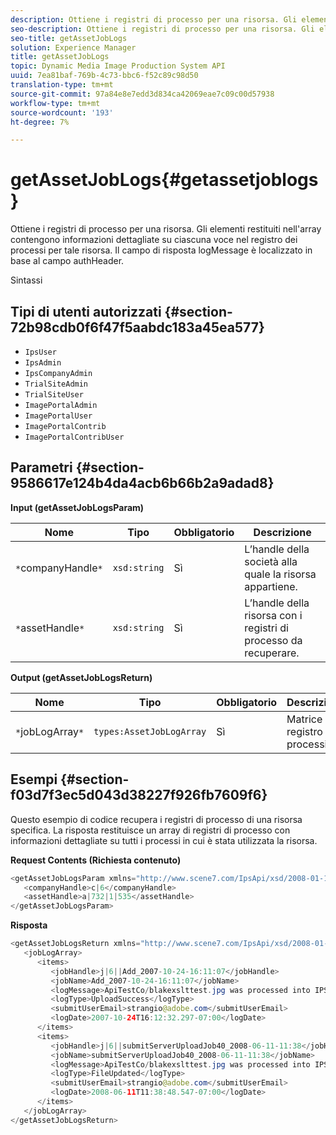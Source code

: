 ```yaml
---
description: Ottiene i registri di processo per una risorsa. Gli elementi restituiti nell'array contengono informazioni dettagliate su ciascuna voce nel registro dei processi per tale risorsa. Il campo di risposta logMessage è localizzato in base al campo authHeader.
seo-description: Ottiene i registri di processo per una risorsa. Gli elementi restituiti nell'array contengono informazioni dettagliate su ciascuna voce nel registro dei processi per tale risorsa. Il campo di risposta logMessage è localizzato in base al campo authHeader.
seo-title: getAssetJobLogs
solution: Experience Manager
title: getAssetJobLogs
topic: Dynamic Media Image Production System API
uuid: 7ea81baf-769b-4c73-bbc6-f52c89c98d50
translation-type: tm+mt
source-git-commit: 97a84e8e7edd3d834ca42069eae7c09c00d57938
workflow-type: tm+mt
source-wordcount: '193'
ht-degree: 7%

---
```



# getAssetJobLogs{#getassetjoblogs}

Ottiene i registri di processo per una risorsa. Gli elementi restituiti nell&#39;array contengono informazioni dettagliate su ciascuna voce nel registro dei processi per tale risorsa. Il campo di risposta logMessage è localizzato in base al campo authHeader.

Sintassi

## Tipi di utenti autorizzati {#section-72b98cdb0f6f47f5aabdc183a45ea577}

* `IpsUser`
* `IpsAdmin`
* `IpsCompanyAdmin`
* `TrialSiteAdmin`
* `TrialSiteUser`
* `ImagePortalAdmin`
* `ImagePortalUser`
* `ImagePortalContrib`
* `ImagePortalContribUser`

## Parametri {#section-9586617e124b4da4acb6b66b2a9adad8}

**Input (getAssetJobLogsParam)**

| Nome | Tipo | Obbligatorio | Descrizione |
|---|---|---|---|
| `*`companyHandle`*` | `xsd:string` | Sì | L’handle della società alla quale la risorsa appartiene. |
| `*`assetHandle`*` | `xsd:string` | Sì | L’handle della risorsa con i registri di processo da recuperare. |

**Output (getAssetJobLogsReturn)**

| Nome | Tipo | Obbligatorio | Descrizione |
|---|---|---|---|
| `*`jobLogArray`*` | `types:AssetJobLogArray` | Sì | Matrice registro processi. |

## Esempi {#section-f03d7f3ec5d043d38227f926fb7609f6}

Questo esempio di codice recupera i registri di processo di una risorsa specifica. La risposta restituisce un array di registri di processo con informazioni dettagliate su tutti i processi in cui è stata utilizzata la risorsa.

**Request Contents (Richiesta contenuto)**

```java
<getAssetJobLogsParam xmlns="http://www.scene7.com/IpsApi/xsd/2008-01-15">
   <companyHandle>c|6</companyHandle>
   <assetHandle>a|732|1|535</assetHandle>
</getAssetJobLogsParam>
```

**Risposta**

```java
<getAssetJobLogsReturn xmlns="http://www.scene7.com/IpsApi/xsd/2008-01-15">
   <jobLogArray>
      <items>
         <jobHandle>j|6||Add_2007-10-24-16:11:07</jobHandle>
         <jobName>Add_2007-10-24-16:11:07</jobName>
         <logMessage>ApiTestCo/blakexslttest.jpg was processed into IPS</logMessage>
         <logType>UploadSuccess</logType>
         <submitUserEmail>strangio@adobe.com</submitUserEmail>
         <logDate>2007-10-24T16:12:32.297-07:00</logDate>
      </items>
      <items>
         <jobHandle>j|6||submitServerUploadJob40_2008-06-11-11:38</jobHandle>
         <jobName>submitServerUploadJob40_2008-06-11-11:38</jobName>
         <logMessage>ApiTestCo/blakexslttest.jpg was processed into IPS.</logMessage>
         <logType>FileUpdated</logType>
         <submitUserEmail>strangio@adobe.com</submitUserEmail>
         <logDate>2008-06-11T11:38:48.547-07:00</logDate>
      </items>
   </jobLogArray>
</getAssetJobLogsReturn>
```

